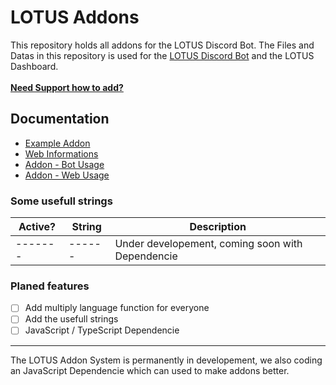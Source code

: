 # LOTUS Addons

This repository holds all addons for the LOTUS Discord Bot.
The Files and Datas in this repository is used for the [LOTUS Discord Bot](https://lotus-bot.xyz) and the LOTUS Dashboard.
<br><br>
**[Need Support how to add?](https://faq.lotus-bot.xyz/how-to-add-a-addon)**


## Documentation

- [Example Addon](documentation/HowTo.md)
- [Web Informations](documentation/Web.md)
- [Addon - Bot Usage](documentation/usage/Bot.md)
- [Addon - Web Usage](documentation/usage/Web.md)


### Some usefull strings
| Active? | String | Description |
| ------- | ------ | ----------- |
| ------- | ------ | Under developement, coming soon with Dependencie |

### Planed features
- [ ] Add multiply language function for everyone
- [ ] Add the usefull strings
- [ ] JavaScript / TypeScript Dependencie

---
The LOTUS Addon System is permanently in developement, we also coding an JavaScript Dependencie which can used to make addons better.

